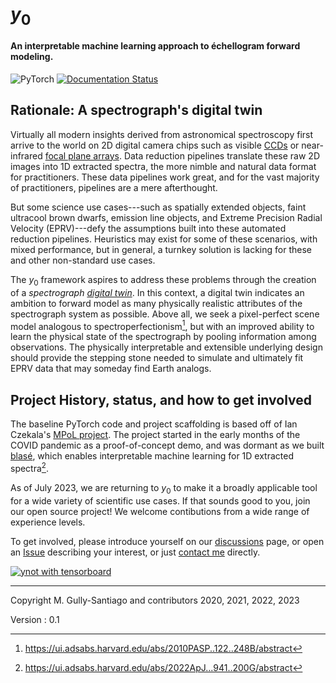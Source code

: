 # $y_0$

#### An interpretable machine learning approach to échellogram forward modeling.

![PyTorch](https://img.shields.io/badge/PyTorch-%23EE4C2C.svg?style=for-the-badge&logo=PyTorch&logoColor=white)
[![Documentation Status](https://readthedocs.org/projects/ynot/badge/?version=latest)](https://ynot.readthedocs.io/en/latest/?badge=latest)

## Rationale: A spectrograph's digital twin

Virtually all modern insights derived from astronomical spectroscopy first arrive to the world on 2D digital camera chips such as visible [CCDs](https://en.wikipedia.org/wiki/Charge-coupled_device) or near-infrared [focal plane arrays](https://en.wikipedia.org/wiki/Staring_array). Data reduction pipelines translate these raw 2D images into 1D extracted spectra, the more nimble and natural data format for practitioners. These data pipelines work great, and for the vast majority of practitioners, pipelines are a mere afterthought.

But some science use cases---such as spatially extended objects, faint ultracool brown dwarfs, emission line objects, and Extreme Precision Radial Velocity (EPRV)---defy the assumptions built into these automated reduction pipelines. Heuristics may exist for some of these scenarios, with mixed performance, but in general, a turnkey solution is lacking for these and other non-standard use cases.

The $y_0$ framework aspires to address these problems through the creation of a _spectrograph [digital twin](https://en.wikipedia.org/wiki/Digital_twin)_. In this context, a digital twin indicates an ambition to forward model as many physically realistic attributes of the spectrograph system as possible. Above all, we seek a pixel-perfect scene model analogous to spectroperfectionism[^1], but with an improved ability to learn the physical state of the spectrograph by pooling information among observations. The physically interpretable and extensible underlying design should provide the stepping stone needed to simulate and ultimately fit EPRV data that may someday find Earth analogs.

[^1]: https://ui.adsabs.harvard.edu/abs/2010PASP..122..248B/abstract

## Project History, status, and how to get involved

The baseline PyTorch code and project scaffolding is based off of Ian Czekala's [MPoL project](https://github.com/iancze/MPoL). The project started in the early months of the COVID pandemic as a proof-of-concept demo, and was dormant as we built [blasé](https://github.com/gully/blase), which enables interpretable machine learning for 1D extracted spectra[^2].

[^2]: https://ui.adsabs.harvard.edu/abs/2022ApJ...941..200G/abstract

As of July 2023, we are returning to $y_0$ to make it a broadly applicable tool for a wide variety of scientific use cases. If that sounds good to you, join our open source project! We welcome contibutions from a wide range of experience levels.

To get involved, please introduce yourself on our [discussions](https://github.com/gully/ynot/discussions/22) page, or open an [Issue](https://github.com/gully/ynot/issues) describing your interest, or just [contact me](http://gully.github.io/) directly.

[![ynot with tensorboard](http://img.youtube.com/vi/mXToHEmq6hM/0.jpg)](http://www.youtube.com/watch?v=mXToHEmq6hM "ynot training demo")

---

Copyright M. Gully-Santiago and contributors 2020, 2021, 2022, 2023

Version :
0.1

